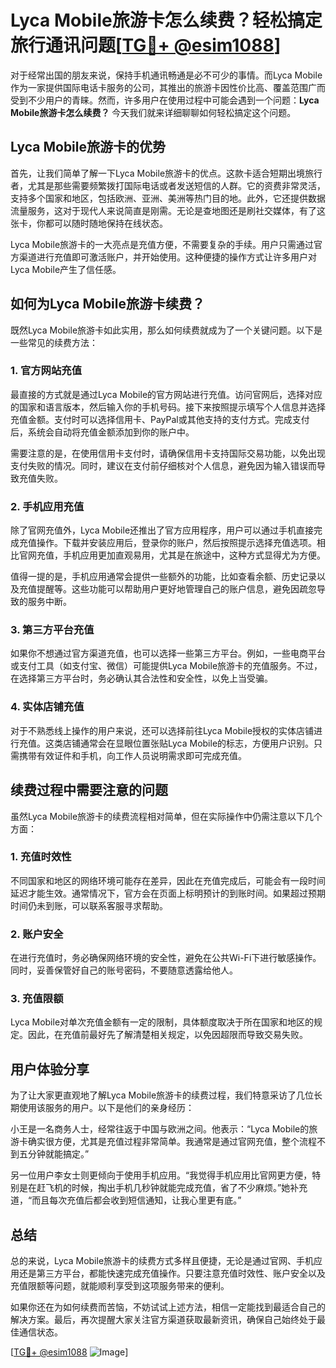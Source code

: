 # Lyca Mobile旅游卡怎么续费？轻松搞定旅行通讯问题[[TG💪+ @esim1088](https://t.me/s/esim1088)]

对于经常出国的朋友来说，保持手机通讯畅通是必不可少的事情。而Lyca Mobile作为一家提供国际电话卡服务的公司，其推出的旅游卡因性价比高、覆盖范围广而受到不少用户的青睐。然而，许多用户在使用过程中可能会遇到一个问题：**Lyca Mobile旅游卡怎么续费？** 今天我们就来详细聊聊如何轻松搞定这个问题。

## Lyca Mobile旅游卡的优势

首先，让我们简单了解一下Lyca Mobile旅游卡的优点。这款卡适合短期出境旅行者，尤其是那些需要频繁拨打国际电话或者发送短信的人群。它的资费非常灵活，支持多个国家和地区，包括欧洲、亚洲、美洲等热门目的地。此外，它还提供数据流量服务，这对于现代人来说简直是刚需。无论是查地图还是刷社交媒体，有了这张卡，你都可以随时随地保持在线状态。

Lyca Mobile旅游卡的一大亮点是充值方便，不需要复杂的手续。用户只需通过官方渠道进行充值即可激活账户，并开始使用。这种便捷的操作方式让许多用户对Lyca Mobile产生了信任感。

## 如何为Lyca Mobile旅游卡续费？

既然Lyca Mobile旅游卡如此实用，那么如何续费就成为了一个关键问题。以下是一些常见的续费方法：

### 1. 官方网站充值

最直接的方式就是通过Lyca Mobile的官方网站进行充值。访问官网后，选择对应的国家和语言版本，然后输入你的手机号码。接下来按照提示填写个人信息并选择充值金额。支付时可以选择信用卡、PayPal或其他支持的支付方式。完成支付后，系统会自动将充值金额添加到你的账户中。

需要注意的是，在使用信用卡支付时，请确保信用卡支持国际交易功能，以免出现支付失败的情况。同时，建议在支付前仔细核对个人信息，避免因为输入错误而导致充值失败。

### 2. 手机应用充值

除了官网充值外，Lyca Mobile还推出了官方应用程序，用户可以通过手机直接完成充值操作。下载并安装应用后，登录你的账户，然后按照提示选择充值选项。相比官网充值，手机应用更加直观易用，尤其是在旅途中，这种方式显得尤为方便。

值得一提的是，手机应用通常会提供一些额外的功能，比如查看余额、历史记录以及充值提醒等。这些功能可以帮助用户更好地管理自己的账户信息，避免因疏忽导致的服务中断。

### 3. 第三方平台充值

如果你不想通过官方渠道充值，也可以选择一些第三方平台。例如，一些电商平台或支付工具（如支付宝、微信）可能提供Lyca Mobile旅游卡的充值服务。不过，在选择第三方平台时，务必确认其合法性和安全性，以免上当受骗。

### 4. 实体店铺充值

对于不熟悉线上操作的用户来说，还可以选择前往Lyca Mobile授权的实体店铺进行充值。这类店铺通常会在显眼位置张贴Lyca Mobile的标志，方便用户识别。只需携带有效证件和手机，向工作人员说明需求即可完成充值。

## 续费过程中需要注意的问题

虽然Lyca Mobile旅游卡的续费流程相对简单，但在实际操作中仍需注意以下几个方面：

### 1. 充值时效性

不同国家和地区的网络环境可能存在差异，因此在充值完成后，可能会有一段时间延迟才能生效。通常情况下，官方会在页面上标明预计的到账时间。如果超过预期时间仍未到账，可以联系客服寻求帮助。

### 2. 账户安全

在进行充值时，务必确保网络环境的安全性，避免在公共Wi-Fi下进行敏感操作。同时，妥善保管好自己的账号密码，不要随意透露给他人。

### 3. 充值限额

Lyca Mobile对单次充值金额有一定的限制，具体额度取决于所在国家和地区的规定。因此，在充值前最好先了解清楚相关规定，以免因超限而导致交易失败。

## 用户体验分享

为了让大家更直观地了解Lyca Mobile旅游卡的续费过程，我们特意采访了几位长期使用该服务的用户。以下是他们的亲身经历：

小王是一名商务人士，经常往返于中国与欧洲之间。他表示：“Lyca Mobile的旅游卡确实很方便，尤其是充值过程非常简单。我通常是通过官网充值，整个流程不到五分钟就能搞定。”

另一位用户李女士则更倾向于使用手机应用。“我觉得手机应用比官网更方便，特别是在赶飞机的时候，掏出手机几秒钟就能完成充值，省了不少麻烦。”她补充道，“而且每次充值后都会收到短信通知，让我心里更有底。”

## 总结

总的来说，Lyca Mobile旅游卡的续费方式多样且便捷，无论是通过官网、手机应用还是第三方平台，都能快速完成充值操作。只要注意充值时效性、账户安全以及充值限额等问题，就能顺利享受到这项服务带来的便利。

如果你还在为如何续费而苦恼，不妨试试上述方法，相信一定能找到最适合自己的解决方案。最后，再次提醒大家关注官方渠道获取最新资讯，确保自己始终处于最佳通信状态。

[[TG💪+ @esim1088](https://t.me/s/esim1088) ![Image](https://i.postimg.cc/4NQfJmqS/Snipaste-2025-05-13-00-14-12.png)]